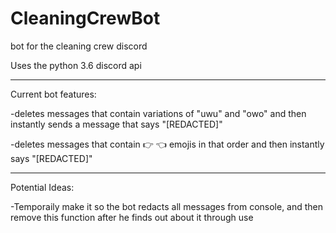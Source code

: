 # CleaningCrewBot
bot for the cleaning crew discord

Uses the python 3.6 discord api

---------------------------------------------------------------

Current bot features:

-deletes messages that contain variations of "uwu" and "owo" and then instantly sends a message that says "[REDACTED]"

-deletes messages that contain :point_right: :point_left:    emojis in that order and then instantly says "[REDACTED]"

---------------------------------------------------------------

Potential Ideas:

-Temporaily make it so the bot redacts all messages from console, and then remove this function after he finds out about it through use
